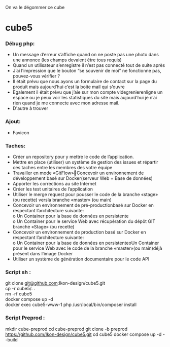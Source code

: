 On va le dégommer ce cube

# cube5


<h3> Débug php: </h3> 

* Un message d’erreur s’affiche quand on ne poste pas une photo dans une annonce (les champs devaient être tous requis) 
* Quand un utilisateur s’enregistre il n’est pas connecté tout de suite après 
* J’ai l’impression que le bouton “se souvenir de moi” ne fonctionne pas, pouvez-vous vérifier ? 
* Il était prévu que nous ayons un formulaire de contact sur la page du produit mais aujourd’hui c’est la boite mail qui s’ouvre
* Egalement il était prévu que j’aie sur mon compte videgrenierenligne un espace ou je peux voir les statistiques du site mais aujourd’hui je n’ai rien quand je me connecte avec mon adresse mail. 
* D'autre à trouver

<h3> Ajout: </h3> 

* Favicon


<h3> Taches: </h3>

* Créer un repository pour y mettre le code de l’application. <br>
* Mettre en place (utiliser) un système de gestion des issues et répartir ces taches entre les membres des votre équipe <br>
* Travailler en mode «GitFlow»Concevoir un environnement de développement basé sur Docker(serveur Web + Base de données) <br>
* Apporter les corrections au site Internet <br>
* Créer les test unitaires de l’application <br>
* Utiliser le merge request pour pousser le code de la branche «stage» (ou recette) versla branche «master» (ou main) <br>
* Concevoir un environnement de pré-productionbasé sur Docker en respectant l’architecture suivante: <br>
	o Un Container pour la base de données en persistente <br>
	o Un Container pour le service Web avec récupération du dépôt GIT branche «Stage» (ou recette) <br>
* Concevoir un environnement de production basé sur Docker en respectant l’architecture suivante: <br>
	o Un Container pour la base de données en persistenteoUn Container pour le service Web avec le code de la branche «master»(ou main)déjà présent dans l’image Docker <br>
* Utiliser un système de génération documentaire pour le code API <br>

<h3> Script sh : </h3>

git clone git@github.com:Ikon-design/cube5.git <br>
cp -r cube5/. . <br>
rm -rf cube5 <br>
docker compose up -d <br>
docker exec cube5-www-1 php /usr/local/bin/composer install <br>

<h3> Script Preprod : </h3>

mkdir cube-preprod
cd cube-preprod
git clone -b preprod https://github.com/Ikon-design/cube5.git
cd cube5
docker compose up -d --build
